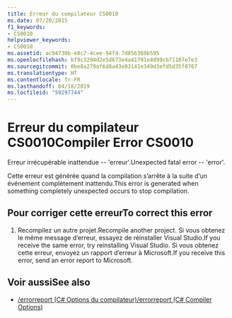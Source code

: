 ```yaml
---
title: Erreur du compilateur CS0010
ms.date: 07/20/2015
f1_keywords:
- CS0010
helpviewer_keywords:
- CS0010
ms.assetid: ac94730b-e8c7-4cee-94f4-7d856369b595
ms.openlocfilehash: bf9c3294d2e5d673e4a41791e4d99cb71107e7e3
ms.sourcegitcommit: 0be8a279af6d8a43e03141e349d3efd5d35f8767
ms.translationtype: HT
ms.contentlocale: fr-FR
ms.lasthandoff: 04/18/2019
ms.locfileid: "59297744"
---
```

# <a name="compiler-error-cs0010"></a><span data-ttu-id="e2fdb-102">Erreur du compilateur CS0010</span><span class="sxs-lookup"><span data-stu-id="e2fdb-102">Compiler Error CS0010</span></span>
<span data-ttu-id="e2fdb-103">Erreur irrécupérable inattendue -- 'erreur'.</span><span class="sxs-lookup"><span data-stu-id="e2fdb-103">Unexpected fatal error -- 'error'.</span></span>  
  
 <span data-ttu-id="e2fdb-104">Cette erreur est générée quand la compilation s’arrête à la suite d’un événement complètement inattendu.</span><span class="sxs-lookup"><span data-stu-id="e2fdb-104">This error is generated when something completely unexpected occurs to stop compilation.</span></span>  
  
## <a name="to-correct-this-error"></a><span data-ttu-id="e2fdb-105">Pour corriger cette erreur</span><span class="sxs-lookup"><span data-stu-id="e2fdb-105">To correct this error</span></span>  
  
1. <span data-ttu-id="e2fdb-106">Recompilez un autre projet.</span><span class="sxs-lookup"><span data-stu-id="e2fdb-106">Recompile another project.</span></span> <span data-ttu-id="e2fdb-107">Si vous obtenez le même message d’erreur, essayez de réinstaller Visual Studio.</span><span class="sxs-lookup"><span data-stu-id="e2fdb-107">If you receive the same error, try reinstalling Visual Studio.</span></span> <span data-ttu-id="e2fdb-108">Si vous obtenez cette erreur, envoyez un rapport d’erreur à Microsoft.</span><span class="sxs-lookup"><span data-stu-id="e2fdb-108">If you receive this error, send an error report to Microsoft.</span></span>  
  
## <a name="see-also"></a><span data-ttu-id="e2fdb-109">Voir aussi</span><span class="sxs-lookup"><span data-stu-id="e2fdb-109">See also</span></span>

- [<span data-ttu-id="e2fdb-110">/errorreport (C# Options du compilateur)</span><span class="sxs-lookup"><span data-stu-id="e2fdb-110">/errorreport (C# Compiler Options)</span></span>](../../csharp/language-reference/compiler-options/errorreport-compiler-option.md)
